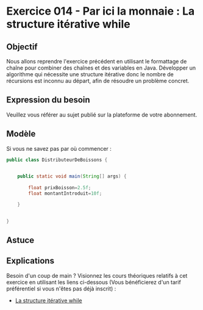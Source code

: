 # Exercice 014 - Par ici la monnaie : La structure itérative while

## Objectif
Nous allons reprendre l'exercice précédent en utilisant le formattage de chaîne pour combiner des chaînes et des variables en Java.
Développer un algorithme qui nécessite une structure itérative donc le nombre de récursions est inconnu au départ, afin de résoudre un problème concret.

## Expression du besoin
Veuillez vous référer au sujet publié sur la plateforme de votre abonnement.

## Modèle
Si vous ne savez pas par où commencer :

```java
public class DistributeurDeBoissons {

    
    public static void main(String[] args) {
        
        float prixBoisson=2.5f;
        float montantIntroduit=10f;

    }
    

}
```

## Astuce


## Explications
Besoin d'un coup de main
? Visionnez les cours théoriques relatifs à cet exercice en utilisant
les liens ci-dessous (Vous bénéficierez d'un tarif préférentiel si vous
n'êtes pas déjà inscrit) :

- [La structure itérative while](https://www.udemy.com/cours-complet-de-programmation-java-pour-debutants/learn/v4/t/lecture/5991160/?couponCode=FROM_TP_JAVA)
